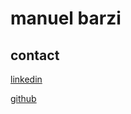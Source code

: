 # manuel barzi

## contact

[linkedin](https://www.linkedin.com/in/manuelbarzi)

[github](https://github.com/manuelbarzi)